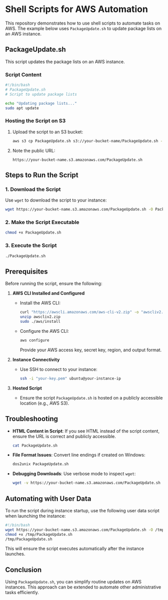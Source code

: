 # Shell Scripts for AWS Automation

This repository demonstrates how to use shell scripts to automate tasks on AWS. The example below uses `PackageUpdate.sh` to update package lists on an AWS instance.

## PackageUpdate.sh

This script updates the package lists on an AWS instance.

### Script Content
```bash
#!/bin/bash
# PackageUpdate.sh
# Script to update package lists

echo "Updating package lists..."
sudo apt update
```

### Hosting the Script on S3

1. Upload the script to an S3 bucket:
   ```bash
   aws s3 cp PackageUpdate.sh s3://your-bucket-name/PackageUpdate.sh --acl public-read
   ```

2. Note the public URL:
   ```
   https://your-bucket-name.s3.amazonaws.com/PackageUpdate.sh
   ```

## Steps to Run the Script

### 1. Download the Script
Use `wget` to download the script to your instance:
```bash
wget https://your-bucket-name.s3.amazonaws.com/PackageUpdate.sh -O PackageUpdate.sh
```

### 2. Make the Script Executable
```bash
chmod +x PackageUpdate.sh
```

### 3. Execute the Script
```bash
./PackageUpdate.sh
```

## Prerequisites

Before running the script, ensure the following:

1. **AWS CLI Installed and Configured**
   - Install the AWS CLI:
     ```bash
     curl "https://awscli.amazonaws.com/aws-cli-v2.zip" -o "awscliv2.zip"
     unzip awscliv2.zip
     sudo ./aws/install
     ```
   - Configure the AWS CLI:
     ```bash
     aws configure
     ```
     Provide your AWS access key, secret key, region, and output format.

2. **Instance Connectivity**
   - Use SSH to connect to your instance:
     ```bash
     ssh -i "your-key.pem" ubuntu@your-instance-ip
     ```

3. **Hosted Script**
   - Ensure the script `PackageUpdate.sh` is hosted on a publicly accessible location (e.g., AWS S3).

## Troubleshooting

- **HTML Content in Script**: If you see HTML instead of the script content, ensure the URL is correct and publicly accessible.
  ```bash
  cat PackageUpdate.sh
  ```

- **File Format Issues**: Convert line endings if created on Windows:
  ```bash
  dos2unix PackageUpdate.sh
  ```

- **Debugging Downloads**: Use verbose mode to inspect `wget`:
  ```bash
  wget -v https://your-bucket-name.s3.amazonaws.com/PackageUpdate.sh -O PackageUpdate.sh
  ```

## Automating with User Data

To run the script during instance startup, use the following user data script when launching the instance:

```bash
#!/bin/bash
wget https://your-bucket-name.s3.amazonaws.com/PackageUpdate.sh -O /tmp/PackageUpdate.sh
chmod +x /tmp/PackageUpdate.sh
/tmp/PackageUpdate.sh
```

This will ensure the script executes automatically after the instance launches.

## Conclusion

Using `PackageUpdate.sh`, you can simplify routine updates on AWS instances. This approach can be extended to automate other administrative tasks efficiently.
